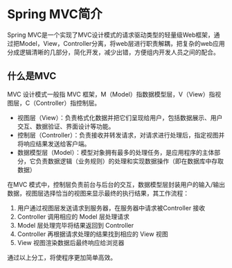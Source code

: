 # Spring MVC简介

Spring MVC是一个实现了MVC设计模式的请求驱动类型的轻量级Web框架，通过把Model，View，Controller分离，将web层进行职责解耦，把复杂的web应用分成逻辑清晰的几部分，简化开发，减少出错，方便组内开发人员之间的配合。

## 什么是MVC

MVC 设计模式一般指 MVC 框架，M（Model）指数据模型层，V（View）指视图层，C（Controller）指控制层。

-   视图层（View）：负责格式化数据并把它们呈现给用户，包括数据展示、用户交互、数据验证、界面设计等功能。
-   控制层（Controller）：负责接收并转发请求，对请求进行处理后，指定视图并将响应结果发送给客户端。
-   数据模型层（Model）：模型对象拥有最多的处理任务，是应用程序的主体部分，它负责数据逻辑（业务规则）的处理和实现数据操作（即在数据库中存取数据）

在MVC 模式中，控制层负责前台与后台的交互，数据模型层封装用户的输入/输出数据，视图层选择恰当的视图来显示最终的执行结果，其工作流程：

1. 用户通过视图层发送请求到服务器，在服务器中请求被Controller 接收
2. Controller 调用相应的 Model 层处理请求
3. Model 层处理完毕将结果返回到 Controller
4. Controller 再根据请求处理的结果找到相应的 View 视图
5. View 视图渲染数据后最终响应给浏览器

通过以上分工，将使程序更加简单高效。
